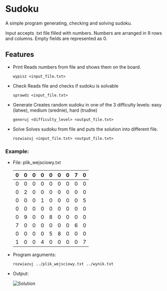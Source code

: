 # Sudoku
A simple program generating, checking and solving sudoku.

Input accepts .txt file filled with numbers.
Numbers are arranged in 9 rows and columns.
Empty fields are represented as 0.

## Features

  *  Print
      Reads numbers from file and shows them on the board.

      `wypisz <input_file.txt>`

  
  *  Check
      Reads file and checks if sudoku is solvable

      `sprawdz <input_file.txt>`


  *  Generate
      Creates random sudoku in one of the 3 difficulty levels: easy (latwe), medium (srednie), hard (trudne)

     `generuj <difficulty_level> <output_file.txt>`

     
  *  Solve
     Solves sudoku from file and puts the solution into different file.

     `rozwiazuj <input_file.txt> <output_file.txt>`



### Example:

  *  File: plik_wejsciowy.txt

     | 0 | 0 | 0 | 0 | 0 | 0 | 0 | 7 | 0 |
     | - | - | - | - | - | - | - | - | - |
     | 0 | 0 | 0 | 0 | 0 | 0 | 0 | 0 | 0 |
     | 0 | 2 | 0 | 0 | 0 | 0 | 0 | 0 | 0 |
     | 0 | 0 | 0 | 1 | 0 | 0 | 0 | 0 | 5 |
     | 0 | 0 | 0 | 0 | 0 | 0 | 0 | 0 | 0 |
     | 0 | 9 | 0 | 0 | 8 | 0 | 0 | 0 | 0 |
     | 7 | 0 | 0 | 0 | 0 | 0 | 0 | 6 | 0 |
     | 0 | 0 | 0 | 0 | 5 | 8 | 0 | 0 | 0 |
     | 1 | 0 | 0 | 4 | 0 | 0 | 0 | 0 | 7 |
  
  *  Program arguments:

     `rozwiazuj ../plik_wejsciowy.txt ../wynik.txt`

  
  *  Output:

     ![Solution][solution]


     
[solution]: https://github.com/PiotrZycki/Sudoku/assets/96142056/722c6449-dc4a-4488-a04e-ad1461643338
